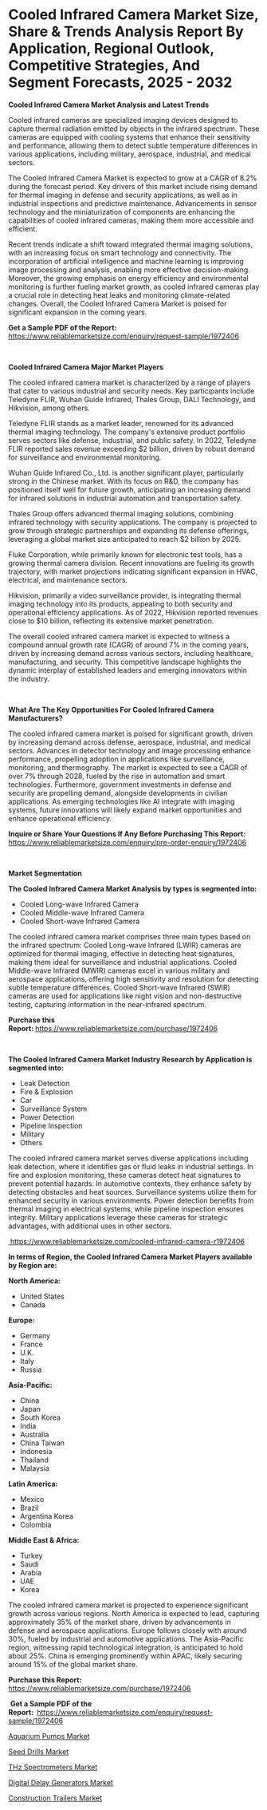 <p><h1>Cooled Infrared Camera Market Size, Share & Trends Analysis Report By Application, Regional Outlook, Competitive Strategies, And Segment Forecasts, 2025 - 2032</h1></p><p><strong>Cooled Infrared Camera Market Analysis and Latest Trends</strong></p>
<p><p>Cooled infrared cameras are specialized imaging devices designed to capture thermal radiation emitted by objects in the infrared spectrum. These cameras are equipped with cooling systems that enhance their sensitivity and performance, allowing them to detect subtle temperature differences in various applications, including military, aerospace, industrial, and medical sectors.</p><p>The Cooled Infrared Camera Market is expected to grow at a CAGR of 8.2% during the forecast period. Key drivers of this market include rising demand for thermal imaging in defense and security applications, as well as in industrial inspections and predictive maintenance. Advancements in sensor technology and the miniaturization of components are enhancing the capabilities of cooled infrared cameras, making them more accessible and efficient.</p><p>Recent trends indicate a shift toward integrated thermal imaging solutions, with an increasing focus on smart technology and connectivity. The incorporation of artificial intelligence and machine learning is improving image processing and analysis, enabling more effective decision-making. Moreover, the growing emphasis on energy efficiency and environmental monitoring is further fueling market growth, as cooled infrared cameras play a crucial role in detecting heat leaks and monitoring climate-related changes. Overall, the Cooled Infrared Camera Market is poised for significant expansion in the coming years.</p></p>
<p><strong>Get a Sample PDF of the Report:&nbsp;</strong> <a href="https://www.reliablemarketsize.com/enquiry/request-sample/1972406?utm_campaign=1845&utm_medium=2&utm_source=Github&utm_content=ia&utm_term=10042025&utm_id=cooled-infrared-camera">https://www.reliablemarketsize.com/enquiry/request-sample/1972406</a></p>
<p>&nbsp;</p>
<p><strong>Cooled Infrared Camera Major Market Players</strong></p>
<p><p>The cooled infrared camera market is characterized by a range of players that cater to various industrial and security needs. Key participants include Teledyne FLIR, Wuhan Guide Infrared, Thales Group, DALI Technology, and Hikvision, among others. </p><p>Teledyne FLIR stands as a market leader, renowned for its advanced thermal imaging technology. The company's extensive product portfolio serves sectors like defense, industrial, and public safety. In 2022, Teledyne FLIR reported sales revenue exceeding $2 billion, driven by robust demand for surveillance and environmental monitoring.</p><p>Wuhan Guide Infrared Co., Ltd. is another significant player, particularly strong in the Chinese market. With its focus on R&D, the company has positioned itself well for future growth, anticipating an increasing demand for infrared solutions in industrial automation and transportation safety.</p><p>Thales Group offers advanced thermal imaging solutions, combining infrared technology with security applications. The company is projected to grow through strategic partnerships and expanding its defense offerings, leveraging a global market size anticipated to reach $2 billion by 2025.</p><p>Fluke Corporation, while primarily known for electronic test tools, has a growing thermal camera division. Recent innovations are fueling its growth trajectory, with market projections indicating significant expansion in HVAC, electrical, and maintenance sectors.</p><p>Hikvision, primarily a video surveillance provider, is integrating thermal imaging technology into its products, appealing to both security and operational efficiency applications. As of 2022, Hikvision reported revenues close to $10 billion, reflecting its extensive market penetration.</p><p>The overall cooled infrared camera market is expected to witness a compound annual growth rate (CAGR) of around 7% in the coming years, driven by increasing demand across various sectors, including healthcare, manufacturing, and security. This competitive landscape highlights the dynamic interplay of established leaders and emerging innovators within the industry.</p></p>
<p>&nbsp;</p>
<p><strong>What Are The Key Opportunities For Cooled Infrared Camera Manufacturers?</strong></p>
<p><p>The cooled infrared camera market is poised for significant growth, driven by increasing demand across defense, aerospace, industrial, and medical sectors. Advances in detector technology and image processing enhance performance, propelling adoption in applications like surveillance, monitoring, and thermography. The market is expected to see a CAGR of over 7% through 2028, fueled by the rise in automation and smart technologies. Furthermore, government investments in defense and security are propelling demand, alongside developments in civilian applications. As emerging technologies like AI integrate with imaging systems, future innovations will likely expand market opportunities and enhance operational efficiency.</p></p>
<p><strong>Inquire or Share Your Questions If Any Before Purchasing This Report:</strong> <a href="https://www.reliablemarketsize.com/enquiry/pre-order-enquiry/1972406?utm_campaign=1845&utm_medium=2&utm_source=Github&utm_content=ia&utm_term=10042025&utm_id=cooled-infrared-camera">https://www.reliablemarketsize.com/enquiry/pre-order-enquiry/1972406</a></p>
<p>&nbsp;</p>
<p><strong>Market Segmentation</strong></p>
<p><strong>The Cooled Infrared Camera Market Analysis by types is segmented into:</strong></p>
<p><ul><li>Cooled Long-wave Infrared Camera</li><li>Cooled Middle-wave Infrared Camera</li><li>Cooled Short-wave Infrared Camera</li></ul></p>
<p><p>The cooled infrared camera market comprises three main types based on the infrared spectrum: Cooled Long-wave Infrared (LWIR) cameras are optimized for thermal imaging, effective in detecting heat signatures, making them ideal for surveillance and industrial applications. Cooled Middle-wave Infrared (MWIR) cameras excel in various military and aerospace applications, offering high sensitivity and resolution for detecting subtle temperature differences. Cooled Short-wave Infrared (SWIR) cameras are used for applications like night vision and non-destructive testing, capturing information in the near-infrared spectrum.</p></p>
<p><strong>Purchase this Report:&nbsp;</strong><a href="https://www.reliablemarketsize.com/purchase/1972406?utm_campaign=1845&utm_medium=2&utm_source=Github&utm_content=ia&utm_term=10042025&utm_id=cooled-infrared-camera">https://www.reliablemarketsize.com/purchase/1972406</a></p>
<p>&nbsp;</p>
<p><strong>The Cooled Infrared Camera Market Industry Research by Application is segmented into:</strong></p>
<p><ul><li>Leak Detection</li><li>Fire & Explosion</li><li>Car</li><li>Surveillance System</li><li>Power Detection</li><li>Pipeline Inspection</li><li>Military</li><li>Others</li></ul></p>
<p><p>The cooled infrared camera market serves diverse applications including leak detection, where it identifies gas or fluid leaks in industrial settings. In fire and explosion monitoring, these cameras detect heat signatures to prevent potential hazards. In automotive contexts, they enhance safety by detecting obstacles and heat sources. Surveillance systems utilize them for enhanced security in various environments. Power detection benefits from thermal imaging in electrical systems, while pipeline inspection ensures integrity. Military applications leverage these cameras for strategic advantages, with additional uses in other sectors.</p></p>
<p><a href="https://www.reliablemarketsize.com/cooled-infrared-camera-r1972406?utm_campaign=1845&utm_medium=2&utm_source=Github&utm_content=ia&utm_term=10042025&utm_id=cooled-infrared-camera">&nbsp;https://www.reliablemarketsize.com/cooled-infrared-camera-r1972406</a></p>
<p><strong>In terms of Region, the Cooled Infrared Camera Market Players available by Region are:</strong></p>
<p>
    <p> <strong> North America: </strong>
        <ul>
            <li>United States</li>
            <li>Canada</li>
        </ul>
        </p> 
    <p> <strong> Europe: </strong>
        <ul>
            <li>Germany</li>
            <li>France</li>
            <li>U.K.</li>
            <li>Italy</li>
            <li>Russia</li>
        </ul>
        </p> 
    <p> <strong> Asia-Pacific: </strong>
        <ul>
            <li>China</li>
            <li>Japan</li>
            <li>South Korea</li>
            <li>India</li>
            <li>Australia</li>
            <li>China Taiwan</li>
            <li>Indonesia</li>
            <li>Thailand</li>
            <li>Malaysia</li>
        </ul>
        </p> 
    <p> <strong> Latin America: </strong>
        <ul>
            <li>Mexico</li>
            <li>Brazil</li>
            <li>Argentina Korea</li>
            <li>Colombia</li>
        </ul>
        </p> 
    <p> <strong> Middle East & Africa: </strong>
        <ul>
            <li>Turkey</li>
            <li>Saudi</li>
            <li>Arabia</li>
            <li>UAE</li>
            <li>Korea</li>
        </ul>
    </p>
    </p>
<p><p>The cooled infrared camera market is projected to experience significant growth across various regions. North America is expected to lead, capturing approximately 35% of the market share, driven by advancements in defense and aerospace applications. Europe follows closely with around 30%, fueled by industrial and automotive applications. The Asia-Pacific region, witnessing rapid technological integration, is anticipated to hold about 25%. China is emerging prominently within APAC, likely securing around 15% of the global market share.</p></p>
<p><strong>Purchase this Report: </strong><a href="https://www.reliablemarketsize.com/purchase/1972406?utm_campaign=1845&utm_medium=2&utm_source=Github&utm_content=ia&utm_term=10042025&utm_id=cooled-infrared-camera">https://www.reliablemarketsize.com/purchase/1972406</a></p>
<p>&nbsp;<strong>Get a Sample PDF of the Report:&nbsp;&nbsp;</strong><a href="https://www.reliablemarketsize.com/enquiry/request-sample/1972406?utm_campaign=1845&utm_medium=2&utm_source=Github&utm_content=ia&utm_term=10042025&utm_id=cooled-infrared-camera">https://www.reliablemarketsize.com/enquiry/request-sample/1972406</a></p>
<p><strong></strong></p>
<p><p><a href="https://github.com/kaddahblejc/Market-Research-Report-List-1/blob/main/aquarium-pumps-market.md?utm_campaign=1845&utm_medium=2&utm_source=Github&utm_content=ia&utm_term=10042025&utm_id=cooled-infrared-camera">Aquarium Pumps Market</a></p><p><a href="https://github.com/wakerizaak8g/Market-Research-Report-List-1/blob/main/seed-drills-market.md?utm_campaign=1845&utm_medium=2&utm_source=Github&utm_content=ia&utm_term=10042025&utm_id=cooled-infrared-camera">Seed Drills Market</a></p><p><a href="https://github.com/abidomamen/Market-Research-Report-List-1/blob/main/thz-spectrometers-market.md?utm_campaign=1845&utm_medium=2&utm_source=Github&utm_content=ia&utm_term=10042025&utm_id=cooled-infrared-camera">THz Spectrometers Market</a></p><p><a href="https://github.com/leijavaagexo/Market-Research-Report-List-1/blob/main/digital-delay-generators-market.md?utm_campaign=1845&utm_medium=2&utm_source=Github&utm_content=ia&utm_term=10042025&utm_id=cooled-infrared-camera">Digital Delay Generators Market</a></p><p><a href="https://github.com/tanckfelli84/Market-Research-Report-List-1/blob/main/construction-trailers-market.md?utm_campaign=1845&utm_medium=2&utm_source=Github&utm_content=ia&utm_term=10042025&utm_id=cooled-infrared-camera">Construction Trailers Market</a></p></p>